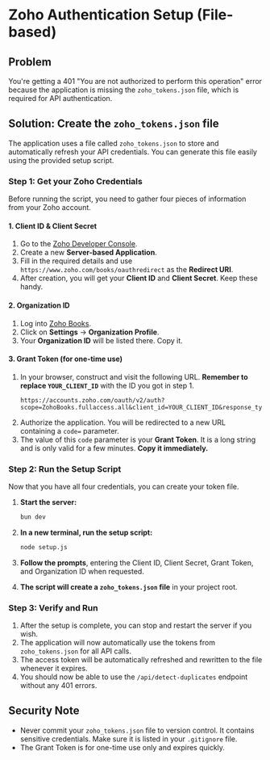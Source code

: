 # Zoho Authentication Setup (File-based)

## Problem
You're getting a 401 "You are not authorized to perform this operation" error because the application is missing the `zoho_tokens.json` file, which is required for API authentication.

## Solution: Create the `zoho_tokens.json` file
The application uses a file called `zoho_tokens.json` to store and automatically refresh your API credentials. You can generate this file easily using the provided setup script.

### Step 1: Get your Zoho Credentials
Before running the script, you need to gather four pieces of information from your Zoho account.

#### 1. Client ID & Client Secret
1. Go to the [Zoho Developer Console](https://api-console.zoho.com/).
2. Create a new **Server-based Application**.
3. Fill in the required details and use `https://www.zoho.com/books/oauthredirect` as the **Redirect URI**.
4. After creation, you will get your **Client ID** and **Client Secret**. Keep these handy.

#### 2. Organization ID
1. Log into [Zoho Books](https://www.zoho.com/books/).
2. Click on **Settings** -> **Organization Profile**.
3. Your **Organization ID** will be listed there. Copy it.

#### 3. Grant Token (for one-time use)
1. In your browser, construct and visit the following URL. **Remember to replace `YOUR_CLIENT_ID`** with the ID you got in step 1.
   ```
   https://accounts.zoho.com/oauth/v2/auth?scope=ZohoBooks.fullaccess.all&client_id=YOUR_CLIENT_ID&response_type=code&access_type=offline&redirect_uri=https://www.zoho.com/books/oauthredirect
   ```
2. Authorize the application. You will be redirected to a new URL containing a `code=` parameter.
3. The value of this `code` parameter is your **Grant Token**. It is a long string and is only valid for a few minutes. **Copy it immediately.**

### Step 2: Run the Setup Script
Now that you have all four credentials, you can create your token file.

1. **Start the server:**
   ```bash
   bun dev
   ```

2. **In a new terminal, run the setup script:**
   ```bash
   node setup.js
   ```

3. **Follow the prompts**, entering the Client ID, Client Secret, Grant Token, and Organization ID when requested.

4. **The script will create a `zoho_tokens.json` file** in your project root.

### Step 3: Verify and Run
1. After the setup is complete, you can stop and restart the server if you wish.
2. The application will now automatically use the tokens from `zoho_tokens.json` for all API calls.
3. The access token will be automatically refreshed and rewritten to the file whenever it expires.
4. You should now be able to use the `/api/detect-duplicates` endpoint without any 401 errors.

## Security Note
*   Never commit your `zoho_tokens.json` file to version control. It contains sensitive credentials. Make sure it is listed in your `.gitignore` file.
*   The Grant Token is for one-time use only and expires quickly.
